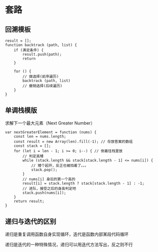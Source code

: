 # 套路

## 回溯模板

```
result = [];
function backtrack (path, list) {
    if (满足条件) {
        result.push(path);
        return
    }
    
    for () {
        // 做选择(前序遍历)
        backtrack (path, list)
        // 撤销选择(后续遍历)
    }
}
```

## 单调栈模版

求解下一个最大元素（Next Greater Number）
```
var nextGreaterElement = function (nums) {
    const len = nums.length;
    const result = new Array(len).fill(-1); // 存放答案的数组
    const stack = [];
    for (let i = len - 1; i >= 0; i--) { // 倒着往栈里放
        // 判定高矮
        while (stack.length && stack[stack.length - 1] <= nums[i]) {
            // 矮个起开，反正也被挡着了。。。
            stack.pop();
        }
        // nums[i] 身后的第一个高的
        result[i] = stack.length ? stack[stack.length - 1] : -1;
        // 进队，接受之后的⾝⾼判定吧
        stack.push(nums[i]);
    }
    return result;
}
```

## 递归与迭代的区别

递归是重复调用函数自身实现循环，迭代是函数内部某段代码循环

递归是迭代的一种特殊情况，递归可以用迭代方法写出，反之则不行